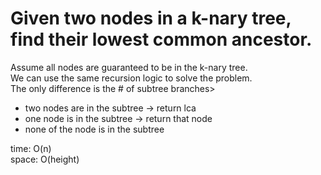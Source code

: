 # Given two nodes in a k-nary tree, find their lowest common ancestor.
Assume all nodes are guaranteed to be in the k-nary tree.<br>
We can use the same recursion logic to solve the problem.<br>
The only difference is the # of subtree branches><br>
- two nodes are in the subtree -> return lca
- one node is in the subtree -> return that node
- none of the node is in the subtree

time: O(n)<br>
space: O(height)
